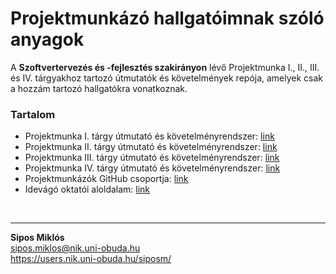 # Projektmunkázó hallgatóimnak szóló anyagok

A **Szoftvertervezés és -fejlesztés szakirányon** lévő Projektmunka I., II., III. és IV. tárgyakhoz tartozó útmutatók és követelmények repója, amelyek csak a hozzám tartozó hallgatókra vonatkoznak.

### Tartalom
- Projektmunka I. tárgy útmutató és követelményrendszer: [link](https://github.com/siposm/oktatas-projm-docs/blob/master/PROJM1.md)
- Projektmunka II. tárgy útmutató és követelményrendszer: [link](https://github.com/siposm/oktatas-projm-docs/blob/master/PROJM2.md)
- Projektmunka III. tárgy útmutató és követelményrendszer: [link](https://github.com/siposm/oktatas-projm-docs/blob/master/PROJM3.md)
- Projektmunka IV. tárgy útmutató és követelményrendszer: [link](https://github.com/siposm/oktatas-projm-docs/blob/master/PROJM4.md)
- Projektmunkázók GitHub csoportja: [link](https://github.com/projektmunkazok-siposm)
- Idevágó oktatói aloldalam: [link](https://nik.siposm.hu/projm)

<br>

---

**Sipos Miklós**\
sipos.miklos@nik.uni-obuda.hu\
https://users.nik.uni-obuda.hu/siposm/
